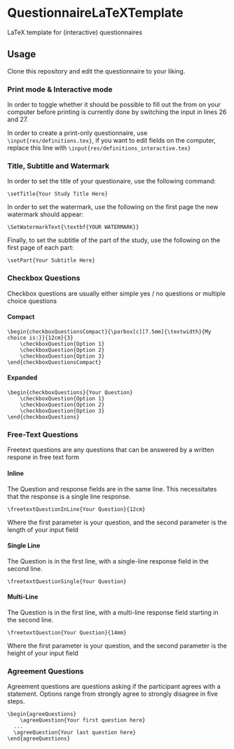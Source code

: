 # QuestionnaireLaTeXTemplate
LaTeX template for (interactive) questionnaires

## Usage

Clone this repository and edit the questionnaire to your liking.

### Print mode & Interactive mode

In order to toggle whether it should be possible to fill out the from on your computer before printing is currently done by switching the input in lines 26 and 27.

In order to create a print-only questionnaire, use ```\input{res/definitions.tex}```, if you want to edit fields on the computer, replace this line with ```\input{res/definitions_interactive.tex}```

### Title, Subtitle and Watermark

In order to set the title of your questionaire, use the following command:

```
\setTitle{Your Study Title Here}
```

In order to set the watermark, use the following on the first page the new watermark should appear:

```
\SetWatermarkText{\textbf{YOUR WATERMARK}}
```

Finally, to set the subtitle of the part of the study, use the following on the first page of each part:

```
\setPart{Your Subtitle Here}
```

### Checkbox Questions

Checkbox questions are usually either simple yes / no questions or multiple choice questions

#### Compact
``` 
\begin{checkboxQuestionsCompact}{\parbox[c][7.5mm]{\textwidth}{My choice is:}}{12cm}{3}
	\checkboxQuestion{Option 1}
	\checkboxQuestion{Option 2}
	\checkboxQuestion{Option 3}
\end{checkboxQuestionsCompact}
```
#### Expanded

```
\begin{checkboxQuestions}{Your Question}
	\checkboxQuestion{Option 1}
	\checkboxQuestion{Option 2}
	\checkboxQuestion{Option 3}
\end{checkboxQuestions}
```

### Free-Text Questions

Freetext questions are any questions that can be answered by a written respone in free text form

#### Inline
The Question and response fields are in the same line. This necessitates that the response is a single line response.

```
\freetextQuestionInLine{Your Question}{12cm}
```

Where the first parameter is your question, and the second parameter is the length of your input field

#### Single Line

The Question is in the first line, with a single-line response field in the second line.

```
\freetextQuestionSingle{Your Question}
```

#### Multi-Line
The Question is in the first line, with a multi-line response field starting in the second line.

```
\freetextQuestion{Your Question}{14mm}
```

Where the first parameter is your question, and the second parameter is the height of your input field


### Agreement Questions

Agreement questions are questions asking if the participant agrees with a statement. Options range from strongly agree to strongly disagree in five steps.

```
\begin{agreeQuestions}
	\agreeQuestion{Your first question here}
  ...
  \agreeQuestion{Your last question here}
\end{agreeQuestions}

```
